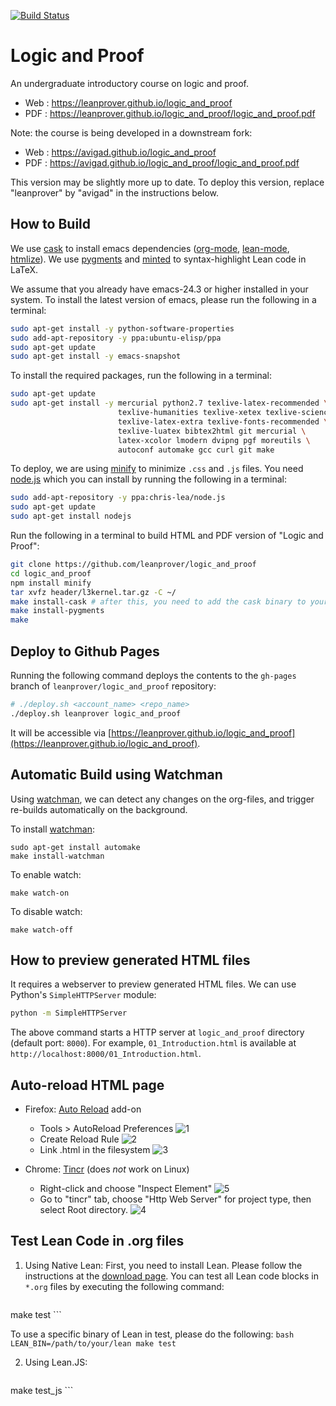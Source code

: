[![Build Status](https://travis-ci.org/leanprover/logic_and_proof.svg?branch=master)](https://travis-ci.org/leanprover/logic_and_proof)

# Logic and Proof

An undergraduate introductory course on logic and proof.

 - Web : https://leanprover.github.io/logic_and_proof
 - PDF : https://leanprover.github.io/logic_and_proof/logic_and_proof.pdf

Note: the course is being developed in a downstream fork:
 
 - Web : https://avigad.github.io/logic_and_proof
 - PDF : https://avigad.github.io/logic_and_proof/logic_and_proof.pdf

This version may be slightly more up to date. To deploy this version,
replace "leanprover" by "avigad" in the instructions below.

How to Build
------------

We use [cask][cask] to install emacs dependencies
([org-mode][org-mode], [lean-mode][lean-mode], [htmlize][htmlize]). We
use [pygments][pygments] and [minted][minted] to syntax-highlight Lean
code in LaTeX.

We assume that you already have emacs-24.3 or higher installed in your
system. To install the latest version of emacs, please run the
following in a terminal:

```bash
sudo apt-get install -y python-software-properties
sudo add-apt-repository -y ppa:ubuntu-elisp/ppa
sudo apt-get update
sudo apt-get install -y emacs-snapshot
```

To install the required packages, run the following in a terminal:

```bash
sudo apt-get update
sudo apt-get install -y mercurial python2.7 texlive-latex-recommended \
                        texlive-humanities texlive-xetex texlive-science \
                        texlive-latex-extra texlive-fonts-recommended \
                        texlive-luatex bibtex2html git mercurial \
                        latex-xcolor lmodern dvipng pgf moreutils \
                        autoconf automake gcc curl git make
```

To deploy, we are using [minify][minify] to minimize `.css` and `.js`
files. You need [node.js][nodejs] which you can install by running the
following in a terminal:

```bash
sudo add-apt-repository -y ppa:chris-lea/node.js
sudo apt-get update
sudo apt-get install nodejs
```

Run the following in a terminal to build HTML and PDF version of
"Logic and Proof":

```bash
git clone https://github.com/leanprover/logic_and_proof
cd logic_and_proof
npm install minify
tar xvfz header/l3kernel.tar.gz -C ~/
make install-cask # after this, you need to add the cask binary to your $PATH
make install-pygments
make
```

[cask]: https://github.com/cask/cask
[org-mode]: http://orgmode.org
[lean-mode]: https://github.com/leanprover/lean/tree/master/src/emacs
[htmlize]: https://github.com/emacsmirror/htmlize
[pygments]: http://pygments.org
[minted]: https://github.com/gpoore/minted
[cssmin]: https://www.npmjs.com/package/cssmin
[minify]: https://www.npmjs.com/package/minify
[nodejs]: https://nodejs.org


Deploy to Github Pages
----------------------

Running the following command deploys the contents to the `gh-pages`
branch of `leanprover/logic_and_proof` repository:

```bash
# ./deploy.sh <account_name> <repo_name>
./deploy.sh leanprover logic_and_proof
```

It will be accessible via
[https://leanprover.github.io/logic_and_proof](https://leanprover.github.io/logic_and_proof).


Automatic Build using Watchman
------------------------------

Using [watchman][watchman], we can detect any changes on the
org-files, and trigger re-builds automatically on the background.

To install [watchman][watchman]:

```
sudo apt-get install automake
make install-watchman
```

To enable watch:

```
make watch-on
```

To disable watch:

```
make watch-off
```

[watchman]: https://github.com/facebook/watchman


How to preview generated HTML files
-----------------------------------

It requires a webserver to preview generated HTML files. We can use Python's `SimpleHTTPServer` module:

```bash
python -m SimpleHTTPServer
```

The above command starts a HTTP server at `logic_and_proof` directory (default port: `8000`). For example, `01_Introduction.html` is available at `http://localhost:8000/01_Introduction.html`.


Auto-reload HTML page
---------------------

 - Firefox: [Auto Reload][firefox-auto-reload] add-on
   - Tools > AutoReload Preferences
![1](https://cloud.githubusercontent.com/assets/403281/4966611/b211cda0-67d5-11e4-876e-a705f3326ac0.png)
   - Create Reload Rule
![2](https://cloud.githubusercontent.com/assets/403281/4966612/b3bdac00-67d5-11e4-83c9-118a4af8b0ea.png)
   - Link .html in the filesystem
![3](https://cloud.githubusercontent.com/assets/403281/4966613/b6461110-67d5-11e4-9d62-93c1e2a8f0da.png)

 - Chrome: [Tincr][google-tincr] (does *not* work on Linux)
   - Right-click and choose "Inspect Element"
![5](https://cloud.githubusercontent.com/assets/403281/5134646/03701bf0-70de-11e4-801f-65f307d30e69.png)
   - Go to "tincr" tab, choose "Http Web Server" for project type, then select Root directory.
![4](https://cloud.githubusercontent.com/assets/403281/5134645/036c6bfe-70de-11e4-86af-c21ec79a4471.png)

[firefox-auto-reload]: https://addons.mozilla.org/en-US/firefox/addon/auto-reload
[google-tincr]: http://tin.cr


Test Lean Code in .org files
----------------------------

 1. Using Native Lean: First, you need to install Lean. Please follow the instructions at the [download page](http://leanprover.github.io/download/). You can test all Lean code blocks in `*.org` files by executing the following command:

    ```bash
make test
    ```

 To use a specific binary of Lean in test, please do the following:
    ```bash
LEAN_BIN=/path/to/your/lean make test
    ```

 2. Using Lean.JS:

    ```bash
make test_js
    ```
